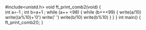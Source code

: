 #include<unistd.h>
void ft_print_comb2(void)
{	
	int a=-1 ; 
	int b=a+1 ;
	while (a++ <98)
	{
	while (b++<99)
	{
	write(a/10)
	write((a%10)+'0')
	write(' ')
	write(b/10)
	write(b%10)
	}
	}
	}
int main()
{
	ft_print_comb2();
}
